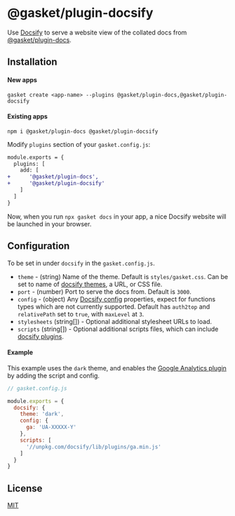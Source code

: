 # @gasket/plugin-docsify

Use [Docsify] to serve a website view of the collated docs from
[@gasket/plugin-docs].

## Installation

#### New apps

```
gasket create <app-name> --plugins @gasket/plugin-docs,@gasket/plugin-docsify
```

#### Existing apps

```
npm i @gasket/plugin-docs @gasket/plugin-docsify
```

Modify `plugins` section of your `gasket.config.js`:

```diff
module.exports = {
  plugins: [
    add: [
+      '@gasket/plugin-docs',
+      '@gasket/plugin-docsify'
    ]
  ]
}
```

Now, when you run `npx gasket docs` in your app, a nice Docsify website will be
launched in your browser.

## Configuration

To be set in under `docsify` in the `gasket.config.js`.

- `theme` - (string) Name of the theme. Default is `styles/gasket.css`. Can be
  set to name of [docsify themes], a URL, or CSS file.
- `port` - (number) Port to serve the docs from. Default is `3000`.
- `config` - (object) Any [Docsify config] properties, expect for functions
  types which are not currently supported. Default has `auth2top` and
  `relativePath` set to `true`, with `maxLevel` at `3`.
- `stylesheets` (string[]) - Optional additional stylesheet URLs to load.
- `scripts` (string[]) - Optional additional scripts files, which can include
  [docsify plugins].

#### Example

This example uses the `dark` theme, and enables the [Google Analytics plugin] by
adding the script and config.

```js
// gasket.config.js

module.exports = {
  docsify: {
    theme: 'dark',
    config: {
      ga: 'UA-XXXXX-Y'
    },
    scripts: [
      '//unpkg.com/docsify/lib/plugins/ga.min.js'
    ]
  }
}
```

## License

[MIT](./LICENSE.md)

<!-- LINKS -->

[Docsify]: https://docsify.js.org
[docsify themes]: https://docsify.js.org/#/themes
[docsify config]: https://docsify.js.org/#/configuration
[docsify plugins]: https://docsify.js.org/#/plugins
[Google Analytics plugin]: https://docsify.js.org/#/plugins?id=google-analytics

[@gasket/plugin-docs]: /packages/gasket-plugin-docs/README.md
